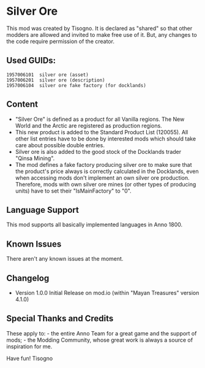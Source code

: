 # Silver Ore 
This mod was created by Tisogno.
It is declared as "shared" so that other modders are allowed and invited to make free use of it.
But, any changes to the code require permission of the creator.


## Used GUIDs:
	1957006101	silver ore (asset)
	1957006201	silver ore (description)
	1957006104	silver ore fake factory (for docklands)


## Content
- "Silver Ore" is defined as a product for all Vanilla regions. The New World and the Arctic are registered as production regions.
- This new product is added to the Standard Product List (120055). All other list entries have to be done by interested mods which should take care about possible double entries.
- Silver ore is also added to the good stock of the Docklands trader "Qinsa Mining".
- The mod defines a fake factory producing silver ore to make sure that the product's price always is correctly calculated in the Docklands, even when accessing mods don't implement an own silver ore production.
	Therefore, mods with own silver ore mines (or other types of producing units) have to set their "IsMainFactory" to "0".


## Language Support
This mod supports all basically implemented languages in Anno 1800.


## Known Issues
There aren't any known issues at the moment.


## Changelog
- Version 1.0.0	Initial Release on mod.io (within "Mayan Treasures" version 4.1.0)


## Special Thanks and Credits
These apply to:
	- the entire Anno Team for a great game and the support of mods;
	- the Modding Community, whose great work is always a source of inspiration for me.


Have fun!
Tisogno